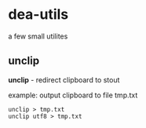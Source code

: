# dea-utils
a few small utilites

## unclip
**unclip** - redirect clipboard to stout

example: output clipboard to file tmp.txt
```
unclip > tmp.txt
unclip utf8 > tmp.txt
```
